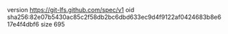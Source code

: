 version https://git-lfs.github.com/spec/v1
oid sha256:82e07b5430ac85c2f58db2bc6dbd633ec9d4f9122af0424683b8e617e4f4dbf6
size 695
